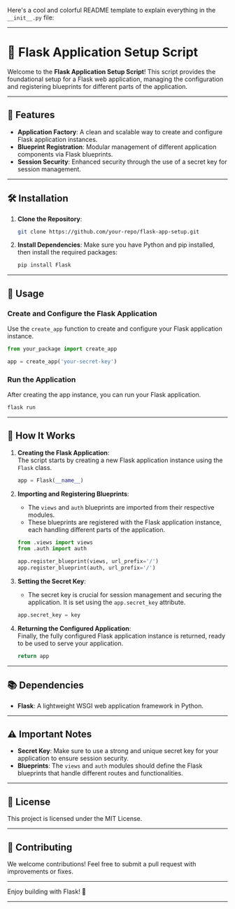 Here's a cool and colorful README template to explain everything in the `__init__.py` file:

---

# 🌟 **Flask Application Setup Script**

Welcome to the **Flask Application Setup Script**! This script provides the foundational setup for a Flask web application, managing the configuration and registering blueprints for different parts of the application.

---

## 📝 **Features**

- **Application Factory**: A clean and scalable way to create and configure Flask application instances.
- **Blueprint Registration**: Modular management of different application components via Flask blueprints.
- **Session Security**: Enhanced security through the use of a secret key for session management.

---

## 🛠️ **Installation**

1. **Clone the Repository**:

   ```bash
   git clone https://github.com/your-repo/flask-app-setup.git
   ```

2. **Install Dependencies**:
   Make sure you have Python and pip installed, then install the required packages:
   ```bash
   pip install Flask
   ```

---

## 🚀 **Usage**

### **Create and Configure the Flask Application**

Use the `create_app` function to create and configure your Flask application instance.

```python
from your_package import create_app

app = create_app('your-secret-key')
```

### **Run the Application**

After creating the app instance, you can run your Flask application.

```bash
flask run
```

---

## 🧠 **How It Works**

1. **Creating the Flask Application**:  
   The script starts by creating a new Flask application instance using the `Flask` class.

   ```python
   app = Flask(__name__)
   ```

2. **Importing and Registering Blueprints**:

   - The `views` and `auth` blueprints are imported from their respective modules.
   - These blueprints are registered with the Flask application instance, each handling different parts of the application.

   ```python
   from .views import views
   from .auth import auth

   app.register_blueprint(views, url_prefix='/')
   app.register_blueprint(auth, url_prefix='/')
   ```

3. **Setting the Secret Key**:

   - The secret key is crucial for session management and securing the application. It is set using the `app.secret_key` attribute.

   ```python
   app.secret_key = key
   ```

4. **Returning the Configured Application**:  
   Finally, the fully configured Flask application instance is returned, ready to be used to serve your application.

   ```python
   return app
   ```

---

## 📚 **Dependencies**

- **Flask**: A lightweight WSGI web application framework in Python.

---

## ⚠️ **Important Notes**

- **Secret Key**: Make sure to use a strong and unique secret key for your application to ensure session security.
- **Blueprints**: The `views` and `auth` modules should define the Flask blueprints that handle different routes and functionalities.

---

## 📝 **License**

This project is licensed under the MIT License.

---

## 🤝 **Contributing**

We welcome contributions! Feel free to submit a pull request with improvements or fixes.

---

Enjoy building with Flask! 🚀

---
